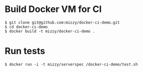 # Build Docker VM for CI

```
$ git clone git@github.com:mizzy/docker-ci-demo.git
$ cd docker-ci-demo
$ docker build -t mizzy/docker-ci-demo .
```

# Run tests

```
$ docker run -i -t mizzy/serverspec /docker-ci-demo/test.sh
```
